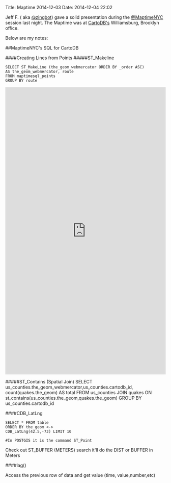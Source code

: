 Title: Maptime 2014-12-03
Date: 2014-12-04 22:02 

Jeff F. ( aka [@zingbot](https://twitter.com/zingbot)) gave a solid presentation during the [@MaptimeNYC](http://www.meetup.com/Maptime-NYC/) session last night. The Maptime was at [CartoDB's](http://cartodb.com/) Williamsburg, Brooklyn office. 

Below are my notes:

##MaptimeNYC's SQL for CartoDB

####Creating Lines from Points
#####ST_Makeline

	SELECT ST_MakeLine (the_geom_webmercator ORDER BY _order ASC)
	AS the_geom_webmercator, route
	FROM maptimesql_points
	GROUP BY route
	
<iframe width='100%' height='900' frameborder='0' src='https://dms2203.cartodb.com/tables/maptimesql_points/public/map' allowfullscreen webkitallowfullscreen mozallowfullscreen oallowfullscreen msallowfullscreen></iframe>
	
#####ST_Contains (Spatial Join)
	SELECT 
	us_counties.the_geom_webmercator,us_counties.cartodb_id, count(quakes.the_geom)
	AS total
	FROM us_counties JOIN quakes
	ON st_contains(us_counties.the_geom,quakes.the_geom)
	GROUP BY us_counties.cartodb_id
	
####CDB_LatLng

	SELECT * FROM table 
	ORDER BY the_geom <->
	CDB_LatLng(42.5,-73) LIMIT 10
	
	#In POSTGIS it is the command ST_Point	
	
Check out ST_BUFFER (METERS) search it'll do the DIST or BUFFER in Meters


####lag()

Access the previous row of data and get value (time, value,number,etc)